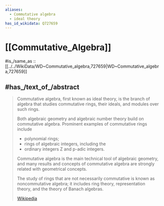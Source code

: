 ```yaml
---
aliases:
  - Commutative algebra
  - ideal theory
has_id_wikidata: Q727659
---
```


# [[Commutative_Algebra]] 

#is_/same_as :: [[../../WikiData/WD~Commutative_algebra,727659|WD~Commutative_algebra,727659]] 

## #has_/text_of_/abstract 

> Commutative algebra, first known as ideal theory, 
> is the branch of algebra that studies commutative rings, their ideals, and modules over such rings. 
> 
> Both algebraic geometry and algebraic number theory build on commutative algebra. 
> Prominent examples of commutative rings include 
> - polynomial rings; 
> - rings of algebraic integers, including the 
> - ordinary integers Z and p-adic integers.
>
> Commutative algebra is the main technical tool of algebraic geometry, 
> and many results and concepts of commutative algebra 
> are strongly related with geometrical concepts.
>
> The study of rings that are not necessarily commutative is known as noncommutative algebra; 
> it includes ring theory, representation theory, and the theory of Banach algebras.
>
> [Wikipedia](https://en.wikipedia.org/wiki/Commutative%20algebra) 

